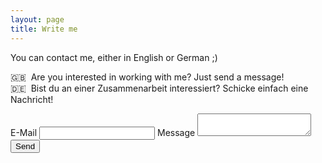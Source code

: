 ```yaml
---
layout: page
title: Write me
---
```


You can contact me, either in English or German ;)  

🇬🇧 &nbsp;Are you interested in working with me? Just send a message!    
🇩🇪 &nbsp;Bist du an einer Zusammenarbeit interessiert? Schicke einfach eine Nachricht! 


  
<form action="https://formspree.io/admin@bettysteger.com" method="POST">
    <label>E-Mail</label>
    <input type="email" name="_replyto" required>
    <label>Message</label>
    <textarea name="message" required></textarea>
    <input type="submit" value="Send">
</form>


